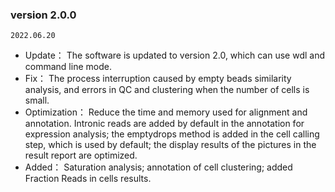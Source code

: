 ### **version 2.0.0**

`2022.06.20`
- Update： The software is updated to version 2.0, which can use wdl and command line mode.
- Fix： The process interruption caused by empty beads similarity analysis, and errors in QC and clustering when the number of cells is small.
- Optimization： Reduce the time and memory used for alignment and annotation. Intronic reads are added by default in the annotation for expression analysis; the emptydrops method is added in the cell calling step, which is used by default; the display results of the pictures in the result report are optimized.
- Added： Saturation analysis; annotation of cell clustering; added Fraction Reads in cells results.

